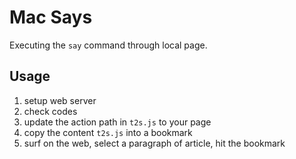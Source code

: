 Mac Says
=============

Executing the `say` command through local page.

Usage
----- 
  1. setup web server
  2. check codes
  3. update the action path in `t2s.js` to your page 
  4. copy the content `t2s.js` into a bookmark
  5. surf on the web, select a paragraph of article, hit the bookmark

   
